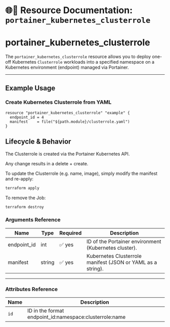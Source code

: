 # 🌐👤 **Resource Documentation: `portainer_kubernetes_clusterrole`**

# portainer_kubernetes_clusterrole

The `portainer_kubernetes_clusterrole` resource allows you to deploy one-off Kubernetes `Clusterrole` workloads into a specified namespace on a Kubernetes environment (endpoint) managed via Portainer.

---

## Example Usage
### Create Kubernetes Clusterrole from YAML
```hcl
resource "portainer_kubernetes_clusterrole" "example" {
  endpoint_id = 4
  manifest    = file("${path.module}/clusterrole.yaml")
}
```

## Lifecycle & Behavior
The Clusterrole is created via the Portainer Kubernetes API.

Any change results in a delete + create.

To update the Clusterrole (e.g. name, image), simply modify the manifest and re-apply:

```sh
terraform apply
```

To remove the Job:
```sh
terraform destroy
```

### Arguments Reference
| Name        | Type   | Required | Description                                                  |
|-------------|--------|----------|--------------------------------------------------------------|
| endpoint_id | int    | ✅ yes   | ID of the Portainer environment (Kubernetes cluster).        |
| manifest    | string | ✅ yes   | Kubernetes Clusterrole manifest (JSON or YAML as a string).      |

---

### Attributes Reference
| Name | Description                               |
|------|-------------------------------------------|
| `id` | 	ID in the format endpoint_id:namespace:clusterrole:name    |
